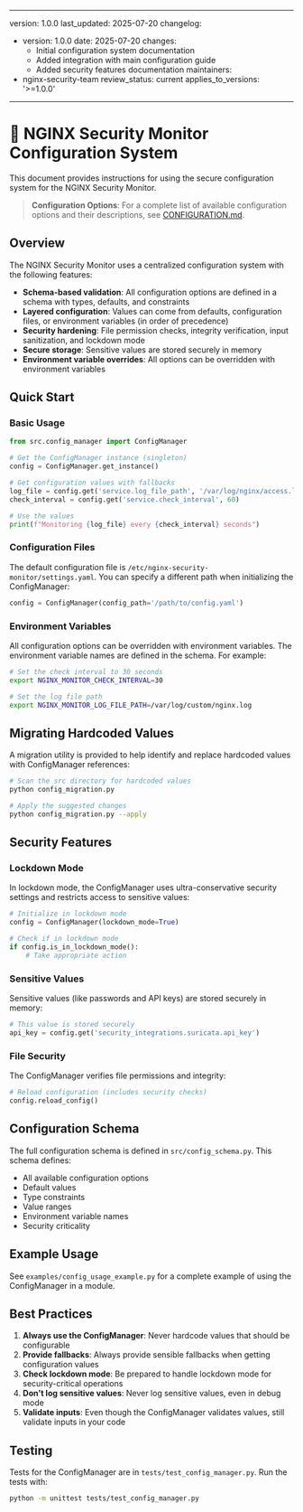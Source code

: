 ______________________________________________________________________

version: 1.0.0
last_updated: 2025-07-20
changelog:

- version: 1.0.0
  date: 2025-07-20
  changes:
  - Initial configuration system documentation
  - Added integration with main configuration guide
  - Added security features documentation
    maintainers:
- nginx-security-team
  review_status: current
  applies_to_versions: '>=1.0.0'

______________________________________________________________________

# 🔐 NGINX Security Monitor Configuration System

This document provides instructions for using the secure configuration system for the NGINX Security Monitor.

> **Configuration Options**: For a complete list of available configuration options and their descriptions, see [CONFIGURATION.md](CONFIGURATION.md).

## Overview

The NGINX Security Monitor uses a centralized configuration system with the following features:

- **Schema-based validation**: All configuration options are defined in a schema with types, defaults, and constraints
- **Layered configuration**: Values can come from defaults, configuration files, or environment variables (in order of precedence)
- **Security hardening**: File permission checks, integrity verification, input sanitization, and lockdown mode
- **Secure storage**: Sensitive values are stored securely in memory
- **Environment variable overrides**: All options can be overridden with environment variables

## Quick Start

### Basic Usage

```python
from src.config_manager import ConfigManager

# Get the ConfigManager instance (singleton)
config = ConfigManager.get_instance()

# Get configuration values with fallbacks
log_file = config.get('service.log_file_path', '/var/log/nginx/access.log')
check_interval = config.get('service.check_interval', 60)

# Use the values
print(f"Monitoring {log_file} every {check_interval} seconds")
```

### Configuration Files

The default configuration file is `/etc/nginx-security-monitor/settings.yaml`. You can specify
a different path when initializing the ConfigManager:

```python
config = ConfigManager(config_path='/path/to/config.yaml')
```

### Environment Variables

All configuration options can be overridden with environment variables. The environment variable
names are defined in the schema. For example:

```bash
# Set the check interval to 30 seconds
export NGINX_MONITOR_CHECK_INTERVAL=30

# Set the log file path
export NGINX_MONITOR_LOG_FILE_PATH=/var/log/custom/nginx.log
```

## Migrating Hardcoded Values

A migration utility is provided to help identify and replace hardcoded values with ConfigManager references:

```bash
# Scan the src directory for hardcoded values
python config_migration.py

# Apply the suggested changes
python config_migration.py --apply
```

## Security Features

### Lockdown Mode

In lockdown mode, the ConfigManager uses ultra-conservative security settings and restricts access to sensitive values:

```python
# Initialize in lockdown mode
config = ConfigManager(lockdown_mode=True)

# Check if in lockdown mode
if config.is_in_lockdown_mode():
    # Take appropriate action
```

### Sensitive Values

Sensitive values (like passwords and API keys) are stored securely in memory:

```python
# This value is stored securely
api_key = config.get('security_integrations.suricata.api_key')
```

### File Security

The ConfigManager verifies file permissions and integrity:

```python
# Reload configuration (includes security checks)
config.reload_config()
```

## Configuration Schema

The full configuration schema is defined in `src/config_schema.py`. This schema defines:

- All available configuration options
- Default values
- Type constraints
- Value ranges
- Environment variable names
- Security criticality

## Example Usage

See `examples/config_usage_example.py` for a complete example of using the ConfigManager in a module.

## Best Practices

1. **Always use the ConfigManager**: Never hardcode values that should be configurable
1. **Provide fallbacks**: Always provide sensible fallbacks when getting configuration values
1. **Check lockdown mode**: Be prepared to handle lockdown mode for security-critical operations
1. **Don't log sensitive values**: Never log sensitive values, even in debug mode
1. **Validate inputs**: Even though the ConfigManager validates values, still validate inputs in your code

## Testing

Tests for the ConfigManager are in `tests/test_config_manager.py`. Run the tests with:

```bash
python -m unittest tests/test_config_manager.py
```
